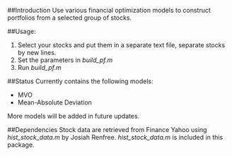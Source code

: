 ##Introduction
Use various financial optimization models to construct portfolios from a selected group of stocks.

##Usage:
1. Select your stocks and put them in a separate text file, separate stocks by new lines. 
2. Set the parameters in *build_pf.m*
3. Run *build_pf.m*

##Status
Currently contains the following models:
* MVO
* Mean-Absolute Deviation

More models will be added in future updates.

##Dependencies
Stock data are retrieved from Finance Yahoo using *hist_stock_data.m* by Josiah Renfree. *hist_stock_data.m* is included in this package.